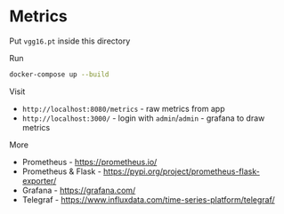 # Metrics

Put `vgg16.pt` inside this directory

Run 

```bash
docker-compose up --build
```

Visit
* `http://localhost:8080/metrics` - raw metrics from app
* `http://localhost:3000/` - login with `admin`/`admin` - grafana to draw metrics

More

* Prometheus - https://prometheus.io/
* Prometheus & Flask - https://pypi.org/project/prometheus-flask-exporter/
* Grafana - https://grafana.com/
* Telegraf - https://www.influxdata.com/time-series-platform/telegraf/
